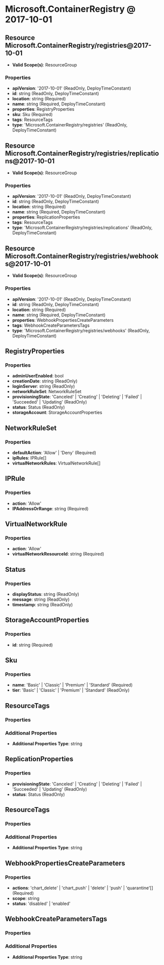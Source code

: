 # Microsoft.ContainerRegistry @ 2017-10-01

## Resource Microsoft.ContainerRegistry/registries@2017-10-01
* **Valid Scope(s)**: ResourceGroup
### Properties
* **apiVersion**: '2017-10-01' (ReadOnly, DeployTimeConstant)
* **id**: string (ReadOnly, DeployTimeConstant)
* **location**: string (Required)
* **name**: string (Required, DeployTimeConstant)
* **properties**: RegistryProperties
* **sku**: Sku (Required)
* **tags**: ResourceTags
* **type**: 'Microsoft.ContainerRegistry/registries' (ReadOnly, DeployTimeConstant)

## Resource Microsoft.ContainerRegistry/registries/replications@2017-10-01
* **Valid Scope(s)**: ResourceGroup
### Properties
* **apiVersion**: '2017-10-01' (ReadOnly, DeployTimeConstant)
* **id**: string (ReadOnly, DeployTimeConstant)
* **location**: string (Required)
* **name**: string (Required, DeployTimeConstant)
* **properties**: ReplicationProperties
* **tags**: ResourceTags
* **type**: 'Microsoft.ContainerRegistry/registries/replications' (ReadOnly, DeployTimeConstant)

## Resource Microsoft.ContainerRegistry/registries/webhooks@2017-10-01
* **Valid Scope(s)**: ResourceGroup
### Properties
* **apiVersion**: '2017-10-01' (ReadOnly, DeployTimeConstant)
* **id**: string (ReadOnly, DeployTimeConstant)
* **location**: string (Required)
* **name**: string (Required, DeployTimeConstant)
* **properties**: WebhookPropertiesCreateParameters
* **tags**: WebhookCreateParametersTags
* **type**: 'Microsoft.ContainerRegistry/registries/webhooks' (ReadOnly, DeployTimeConstant)

## RegistryProperties
### Properties
* **adminUserEnabled**: bool
* **creationDate**: string (ReadOnly)
* **loginServer**: string (ReadOnly)
* **networkRuleSet**: NetworkRuleSet
* **provisioningState**: 'Canceled' | 'Creating' | 'Deleting' | 'Failed' | 'Succeeded' | 'Updating' (ReadOnly)
* **status**: Status (ReadOnly)
* **storageAccount**: StorageAccountProperties

## NetworkRuleSet
### Properties
* **defaultAction**: 'Allow' | 'Deny' (Required)
* **ipRules**: IPRule[]
* **virtualNetworkRules**: VirtualNetworkRule[]

## IPRule
### Properties
* **action**: 'Allow'
* **IPAddressOrRange**: string (Required)

## VirtualNetworkRule
### Properties
* **action**: 'Allow'
* **virtualNetworkResourceId**: string (Required)

## Status
### Properties
* **displayStatus**: string (ReadOnly)
* **message**: string (ReadOnly)
* **timestamp**: string (ReadOnly)

## StorageAccountProperties
### Properties
* **id**: string (Required)

## Sku
### Properties
* **name**: 'Basic' | 'Classic' | 'Premium' | 'Standard' (Required)
* **tier**: 'Basic' | 'Classic' | 'Premium' | 'Standard' (ReadOnly)

## ResourceTags
### Properties
### Additional Properties
* **Additional Properties Type**: string

## ReplicationProperties
### Properties
* **provisioningState**: 'Canceled' | 'Creating' | 'Deleting' | 'Failed' | 'Succeeded' | 'Updating' (ReadOnly)
* **status**: Status (ReadOnly)

## ResourceTags
### Properties
### Additional Properties
* **Additional Properties Type**: string

## WebhookPropertiesCreateParameters
### Properties
* **actions**: 'chart_delete' | 'chart_push' | 'delete' | 'push' | 'quarantine'[] (Required)
* **scope**: string
* **status**: 'disabled' | 'enabled'

## WebhookCreateParametersTags
### Properties
### Additional Properties
* **Additional Properties Type**: string

